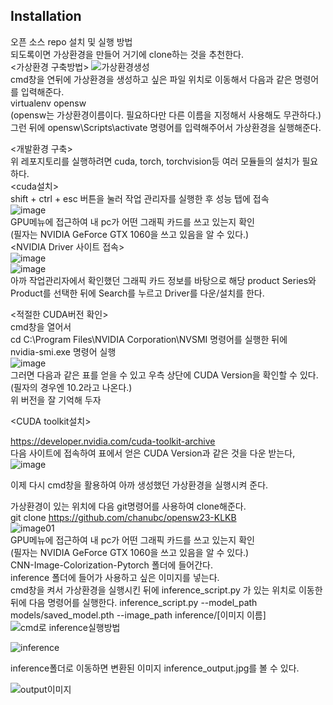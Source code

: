 ## Installation
오픈 소스 repo 설치 및 실행 방법  
되도록이면 가상환경을 만들어 거기에 clone하는 것을 추천한다.  
<가상환경 구축방법>
![가상환경생성](https://github.com/kimyeoungrok/openswAssignment_README/assets/127182406/20e937b6-f2d4-4a6d-9df1-5458c354219f)  
cmd창을 연뒤에 가상환경을 생성하고 싶은 파일 위치로 이동해서 다음과 같은 명령어를 입력해준다.  
virtualenv opensw   
(opensw는 가상환경이름이다. 필요하다만 다른 이름을 지정해서 사용해도 무관하다.)  
그런 뒤에 opensw\Scripts\activate 명령어를 입력해주어서 가상환경을 실행해준다.  

<개발환경 구축>  
위 레포지토리를 실행하려면 cuda, torch, torchvision등 여러 모듈들의 설치가 필요하다.  
<cuda설치>  
shift + ctrl + esc 버튼을 눌러 작업 관리자를 실행한 후 성능 탭에 접속  
![image](https://github.com/kimyeoungrok/openswAssignment_README/assets/127182406/ff93a7e6-182e-4670-b55e-91c0e2853d70)  
GPU메뉴에 접근하여 내 pc가 어떤 그래픽 카드를 쓰고 있는지 확인  
(필자는 NVIDIA GeForce GTX 1060을 쓰고 있음을 알 수 있다.)  
<NVIDIA Driver 사이트 접속>  
![image](https://github.com/kimyeoungrok/openswAssignment_README/assets/127182406/c5530677-0496-4e66-8e5a-94799e1c0afd)  
![image](https://github.com/kimyeoungrok/openswAssignment_README/assets/127182406/6fa65bcf-eff9-4342-83ee-63a14331db3f)  
아까 작업관리자에서 확인했던 그래픽 카드 정보를 바탕으로 해당 product Series와 Product를 선택한 뒤에 Search를 누르고 Driver를 다운/설치를 한다.  
  
<적절한 CUDA버전 확인>  
cmd창을 열어서  
cd C:\Program Files\NVIDIA Corporation\NVSMI 명령어를 실행한 뒤에  
nvidia-smi.exe 명령어 실행  
![image](https://github.com/kimyeoungrok/openswAssignment_README/assets/127182406/ed80560e-9095-4712-88d7-ba2652a16df9)  
그러면 다음과 같은 표를 얻을 수 있고 우측 상단에 CUDA Version을 확인할 수 있다.  
(필자의 경우엔 10.2라고 나온다.)  
위 버전을 잘 기억해 두자  
  
<CUDA toolkit설치>  
  
https://developer.nvidia.com/cuda-toolkit-archive  
다음 사이트에 접속하여 표에서 얻은 CUDA Version과 같은 것을 다운 받는다,  
![image](https://github.com/kimyeoungrok/openswAssignment_README/assets/127182406/1eead272-d0b6-483f-a85a-a9ff89aa8d9c)  

이제 다시 cmd창을 활용하여 아까 생성했던 가상환경을 실행시켜 준다.

가상환경이 있는 위치에 다음 git명령어를 사용하여 clone해준다.  
git clone https://github.com/chanubc/opensw23-KLKB  
![image01](https://github.com/chanubc/opensw23-KLKB/assets/106955456/43be217b-19f9-4025-ab66-776f5452950a)  
GPU메뉴에 접근하여 내 pc가 어떤 그래픽 카드를 쓰고 있는지 확인  
(필자는 NVIDIA GeForce GTX 1060을 쓰고 있음을 알 수 있다.)  
CNN-Image-Colorization-Pytorch 폴더에 들어간다.  
inference 폴더에 들어가 사용하고 싶은 이미지를 넣는다.  
cmd창을 켜서 가상환경을 실행시킨 뒤에 inference_script.py 가 있는 위치로 이동한 뒤에 다음 명령어를 실행한다.
inference_script.py --model_path models/saved_model.pth --image_path inference/[이미지 이름]
![cmd로 inference실행방법](https://github.com/chanubc/opensw23-KLKB/assets/127182406/7354c0ca-4625-4b63-b0c6-41447066366f)  


![inference](https://github.com/chanubc/opensw23-KLKB/assets/127182406/179b974e-c4c9-4055-976a-3a4643f463ef)  

inference폴더로 이동하면 변환된 이미지 inference_output.jpg를 볼 수 있다.

![output이미지](https://github.com/chanubc/opensw23-KLKB/assets/127182406/05a98fc3-e1de-4ab6-8dec-45b618f1b831)  
